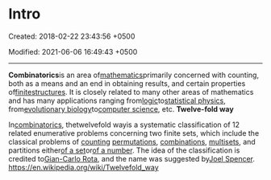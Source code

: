 # Intro

Created: 2018-02-22 23:43:56 +0500

Modified: 2021-06-06 16:49:43 +0500

---

**Combinatorics**is an area of[mathematics](https://en.wikipedia.org/wiki/Mathematics)primarily concerned with counting, both as a means and an end in obtaining results, and certain properties of[finite](https://en.wikipedia.org/wiki/Finite_set)[structures](https://en.wikipedia.org/wiki/Mathematical_structure). It is closely related to many other areas of mathematics and has many applications ranging from[logic](https://en.wikipedia.org/wiki/Logic)to[statistical physics](https://en.wikipedia.org/wiki/Statistical_physics), from[evolutionary biology](https://en.wikipedia.org/wiki/Evolutionary_biology)to[computer science](https://en.wikipedia.org/wiki/Computer_science), etc.
**Twelve-fold way**

In[combinatorics](https://en.wikipedia.org/wiki/Combinatorics), thetwelvefold wayis a systematic classification of 12 related enumerative problems concerning two finite sets, which include the classical problems of [counting](https://en.wikipedia.org/wiki/Counting) [permutations](https://en.wikipedia.org/wiki/Permutations), [combinations](https://en.wikipedia.org/wiki/Combinations), [multisets](https://en.wikipedia.org/wiki/Multiset), and partitions either[of a set](https://en.wikipedia.org/wiki/Partition_of_a_set)or[of a number](https://en.wikipedia.org/wiki/Partition_(number_theory)). The idea of the classification is credited to[Gian-Carlo Rota](https://en.wikipedia.org/wiki/Gian-Carlo_Rota), and the name was suggested by[Joel Spencer](https://en.wikipedia.org/wiki/Joel_Spencer).
<https://en.wikipedia.org/wiki/Twelvefold_way>
